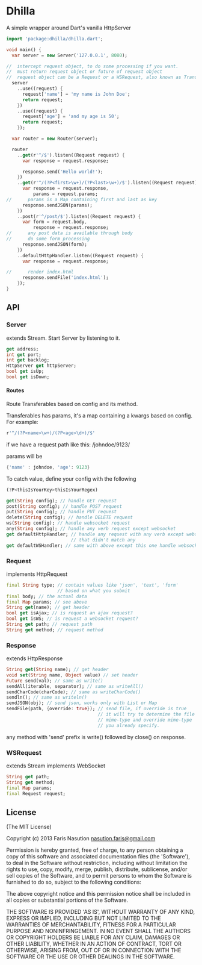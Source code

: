 
# Dhilla

A simple wrapper around Dart's vanilla HttpServer

```dart
import 'package:dhilla/dhilla.dart';

void main() {
  var server = new Server('127.0.0.1', 8080);

//  intercept request object, to do some processing if you want.
//  must return request object or future of request object
//  request object can be a Request or a WSRequest, also known as Transferables
  server
    ..use((request) {
      request['name'] = 'my name is John Doe';
      return request;
    })
    ..use((request) {
      request['age'] = 'and my age is 50';
      return request;
    });

  var router = new Router(server);

  router
    ..get(r'^/$').listen((Request request) {
      var response = request.response;

      response.send('Hello world!');
    })
    ..get(r'^/(?P<first>\w+)/(?P<last>\w+)/$').listen((Request request) {
      var response = request.response,
          params = request.params;
//      params is a Map containing first and last as key
      response.sendJSON(params);
    })
    ..post(r'^/post/$').listen((Request request) {
      var form = request.body,
          response = request.response;
//      any post data is available through body
//      do some form processing
      response.sendJSON(form);
    })
    ..defaultHttpHandler.listen((Request request) {
      var response = request.response;

//      render index.html
      response.sendFile('index.html');
    });
}
```

## API

### Server
extends Stream.
Start Server by listening to it.
```dart
get address;
int get port;
int get backlog;
HttpServer get httpServer;
bool get isUp;
bool get isDown;
```

#### Routes
Route Transferables based on config and its method.

Transferables has params, it's a map containing a kwargs based on config.
For example: 
```dart
r'^/(?P<name>\w+)/(?P<age>\d+)/$'
```
if we have a request path like
this: /johndoe/9123/

params will be 
```dart
{'name' : johndoe, 'age': 9123}
```
To catch value, define your config with the following
```dart
(?P<thisIsYourKey>thisIsYourRegex)
 ```
 
```dart
get(String config); // handle GET request
post(String config); // handle POST request
put(String config); // handle PUT request
delete(String config); // handle DELETE request
ws(String config); // handle websocket request
any(String config); // handle any verb request except websocket
get defaultHttpHandler; // handle any request with any verb except websocket
                        // that didn't match any
get defaultWSHandler; // same with above except this one handle websocket
```

### Request
implements HttpRequest

```dart
final String type; // contain values like 'json', 'text', 'form'
                   // based on what you submit
final body; // the actual data
final Map params; // see above                   
String get(name); // get header
bool get isAjax; // is request an ajax request?
bool get isWS; // is request a websocket request?
String get path; // request path
String get method; // request method
```

### Response
extends HttpResponse
```dart
String get(String name); // get header
void set(String name, Object value) // set header
Future send(val); // same as write() 
sendAll(iterable, separator); // same as writeAll()
sendCharCode(charCode); // same as writeCharCode()
sendln(); // same as writeln()
sendJSON(obj); // send json, works only with List or Map
sendFile(path, {override: true}); // send file, if override is true 
                                  // it will try to determine the file
                                  // mime-type and override mime-type
                                  // you already specify. 
```

any method with 'send' prefix is write() followed by close() on response. 

### WSRequest
extends Stream implements WebSocket
```dart
String get path;
String get method;
final Map params;
final Request request;
```

## License
(The MIT License)

Copyright (c) 2013 Faris Nasution <nasution.faris@gmail.com>

Permission is hereby granted, free of charge, to any person obtaining
a copy of this software and associated documentation files (the
'Software'), to deal in the Software without restriction, including
without limitation the rights to use, copy, modify, merge, publish,
distribute, sublicense, and/or sell copies of the Software, and to
permit persons to whom the Software is furnished to do so, subject to
the following conditions:

The above copyright notice and this permission notice shall be
included in all copies or substantial portions of the Software.

THE SOFTWARE IS PROVIDED 'AS IS', WITHOUT WARRANTY OF ANY KIND,
EXPRESS OR IMPLIED, INCLUDING BUT NOT LIMITED TO THE WARRANTIES OF
MERCHANTABILITY, FITNESS FOR A PARTICULAR PURPOSE AND NONINFRINGEMENT.
IN NO EVENT SHALL THE AUTHORS OR COPYRIGHT HOLDERS BE LIABLE FOR ANY
CLAIM, DAMAGES OR OTHER LIABILITY, WHETHER IN AN ACTION OF CONTRACT,
TORT OR OTHERWISE, ARISING FROM, OUT OF OR IN CONNECTION WITH THE
SOFTWARE OR THE USE OR OTHER DEALINGS IN THE SOFTWARE.